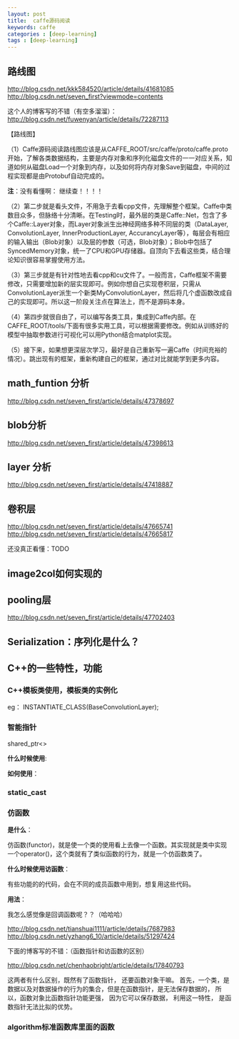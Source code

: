 ```yaml
---
layout: post
title:  caffe源码阅读
keywords: caffe
categories : [deep-learning]
tags : [deep-learning]
---
```


## 路线图

http://blog.csdn.net/kkk584520/article/details/41681085
http://blog.csdn.net/seven_first?viewmode=contents

这个人的博客写的不错（有空多溜溜）：
http://blog.csdn.net/fuwenyan/article/details/72287113

【路线图】

（1）Caffe源码阅读路线图应该是从CAFFE_ROOT/src/caffe/proto/caffe.proto开始，了解各类数据结构，主要是内存对象和序列化磁盘文件的一一对应关系，知道如何从磁盘Load一个对象到内存，以及如何将内存对象Save到磁盘，中间的过程实现都是由Protobuf自动完成的。

**注**：没有看懂啊： 继续查！！！！


（2）第二步就是看头文件，不用急于去看cpp文件，先理解整个框架。Caffe中类数目众多，但脉络十分清晰。在Testing时，最外层的类是Caffe::Net，包含了多个Caffe::Layer对象，而Layer对象派生出神经网络多种不同层的类（DataLayer, ConvolutionLayer, InnerProductionLayer, AccurancyLayer等），每层会有相应的输入输出（Blob对象）以及层的参数（可选，Blob对象）；Blob中包括了SyncedMemory对象，统一了CPU和GPU存储器。自顶向下去看这些类，结合理论知识很容易掌握使用方法。

（3）第三步就是有针对性地去看cpp和cu文件了。一般而言，Caffe框架不需要修改，只需要增加新的层实现即可。例如你想自己实现卷积层，只需从ConvolutionLayer派生一个新类MyConvolutionLayer，然后将几个虚函数改成自己的实现即可。所以这一阶段关注点在算法上，而不是源码本身。

（4）第四步就很自由了，可以编写各类工具，集成到Caffe内部。在CAFFE_ROOT/tools/下面有很多实用工具，可以根据需要修改。例如从训练好的模型中抽取参数进行可视化可以用Python结合matplot实现。

（5）接下来，如果想更深层次学习，最好是自己重新写一遍Caffe（时间充裕的情况）。跳出现有的框架，重新构建自己的框架，通过对比就能学到更多内容。



## math_funtion 分析

http://blog.csdn.net/seven_first/article/details/47378697


## blob分析
http://blog.csdn.net/seven_first/article/details/47398613

## layer 分析

http://blog.csdn.net/seven_first/article/details/47418887

## 卷积层
http://blog.csdn.net/seven_first/article/details/47665741
http://blog.csdn.net/seven_first/article/details/47665817

还没真正看懂：TODO






## image2col如何实现的

## pooling层
http://blog.csdn.net/seven_first/article/details/47702403



## Serialization：序列化是什么？


## C++的一些特性，功能

### C++模板类使用，模板类的实例化
eg：
INSTANTIATE_CLASS(BaseConvolutionLayer);

### 智能指针
shared_ptr<>

**什么时候使用**:


**如何使用**：


### static_cast


### 仿函数

**是什么**： 

仿函数(functor)，就是使一个类的使用看上去像一个函数。其实现就是类中实现一个operator()，这个类就有了类似函数的行为，就是一个仿函数类了。

**什么时候使用访函数**：

有些功能的的代码，会在不同的成员函数中用到，想复用这些代码。


**用法**：

我怎么感觉像是回调函数呢？？（哈哈哈）

http://blog.csdn.net/tianshuai1111/article/details/7687983
http://blog.csdn.net/yzhang6_10/article/details/51297424

下面的博客写的不错：（函数指针和访函数的区别）

http://blog.csdn.net/chenhaobright/article/details/17840793

这两者有什么区别，既然有了函数指针， 还要函数对象干嘛。
首先，一个类，是数据以及对数据操作的行为的集合，但是在函数指针，是无法保存数据的， 所以，函数对象比函数指针功能更强， 因为它可以保存数据，
利用这一特性， 是函数指针无法比拟的优势。


### algorithm标准函数库里面的函数

##  










